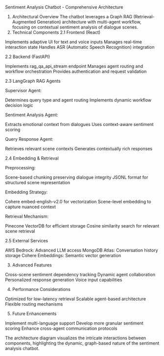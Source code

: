 Sentiment Analysis Chatbot - Comprehensive Architecture
1. Architectural Overview
The chatbot leverages a Graph RAG (Retrieval-Augmented Generation) architecture with multi-agent workflow, focusing on contextual sentiment analysis of dialogue scenes.
2. Technical Components
2.1 Frontend (React)

Implements adaptive UI for text and voice inputs
Manages real-time interaction state
Handles ASR (Automatic Speech Recognition) integration

2.2 Backend (FastAPI)

Implements rag_qa_api_stream endpoint
Manages agent routing and workflow orchestration
Provides authentication and request validation

2.3 LangGraph RAG Agents

Supervisor Agent:

Determines query type and agent routing
Implements dynamic workflow decision logic


Sentiment Analysis Agent:

Extracts emotional context from dialogues
Uses context-aware sentiment scoring


Query Response Agent:

Retrieves relevant scene contexts
Generates contextually rich responses



2.4 Embedding & Retrieval

Preprocessing:

Scene-based chunking preserving dialogue integrity
JSONL format for structured scene representation


Embedding Strategy:

Cohere embed-english-v2.0 for vectorization
Scene-level embedding to capture nuanced context


Retrieval Mechanism:

Pinecone VectorDB for efficient storage
Cosine similarity search for relevant scene retrieval



2.5 External Services

AWS Bedrock: Advanced LLM access
MongoDB Atlas: Conversation history storage
Cohere Embeddings: Semantic vector generation

3. Advanced Features

Cross-scene sentiment dependency tracking
Dynamic agent collaboration
Personalized response generation
Voice input capabilities

4. Performance Considerations

Optimized for low-latency retrieval
Scalable agent-based architecture
Flexible routing mechanisms

5. Future Enhancements

Implement multi-language support
Develop more granular sentiment scoring
Enhance cross-agent communication protocols

The architecture diagram visualizes the intricate interactions between components, highlighting the dynamic, graph-based nature of the sentiment analysis chatbot.